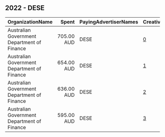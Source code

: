 ## 2022 - DESE 
|OrganizationName|Spent|PayingAdvertiserNames|CreativeUrls|Impressions|Genders|AgeBrackets|CountryCodes|BillingAddresses|CandidateBallotInformation|
|:---|---:|:---|:---|---:|:---|:---|:---|:---|:---|
|Australian Government Department of Finance|705.00 AUD|DESE|[0](https://www.snap.com/political-ads/asset/dfaa037d357406409e2bfa596a3006dd69ec2aa79349d3346a82ca09838e7573?mediaType=mp4)|45,795||18-24|australia|"100 Chalmers Street,Surry Hills,2010,AU"||
|Australian Government Department of Finance|654.00 AUD|DESE|[1](https://www.snap.com/political-ads/asset/dfaa037d357406409e2bfa596a3006dd69ec2aa79349d3346a82ca09838e7573?mediaType=mp4)|54,950||15-17|australia|"100 Chalmers Street,Surry Hills,2010,AU"||
|Australian Government Department of Finance|636.00 AUD|DESE|[2](https://www.snap.com/political-ads/asset/dfaa037d357406409e2bfa596a3006dd69ec2aa79349d3346a82ca09838e7573?mediaType=mp4)|52,350||18-24|australia|"100 Chalmers Street,Surry Hills,2010,AU"||
|Australian Government Department of Finance|595.00 AUD|DESE|[3](https://www.snap.com/political-ads/asset/dfaa037d357406409e2bfa596a3006dd69ec2aa79349d3346a82ca09838e7573?mediaType=mp4)|108,374||15-17|australia|"100 Chalmers Street,Surry Hills,2010,AU"||
